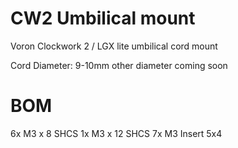 # CW2 Umbilical mount
Voron Clockwork 2 / LGX lite umbilical cord mount

Cord Diameter: 9-10mm
other diameter coming soon

# BOM
6x M3 x 8 SHCS
1x M3 x 12 SHCS
7x M3 Insert 5x4
